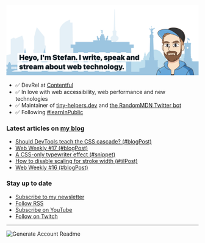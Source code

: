 <img alt="Heyo, I'm Stefan. I write and speak about web technology." src="https://raw.githubusercontent.com/stefanjudis/stefanjudis/main/screenshot.png">

- ✅ DevRel at [Contentful](https://www.contentful.com)
- ✅ In love with web accessibility, web performance and new technologies
- ✅ Maintainer of [tiny-helpers.dev](https://tiny-helpers.dev) and [the RandomMDN Twitter bot](https://twitter.com/randomMDN)
- ✅ Following [#learnInPublic](https://www.stefanjudis.com/today-i-learned/)
### Latest articles on [my blog](https://www.stefanjudis.com)

<!-- BLOG-POST-LIST:START -->
- [Should DevTools teach the CSS cascade? (#blogPost)](https://www.stefanjudis.com/blog/should-devtools-teach-the-css-cascade/)
- [Web Weekly #17 (#blogPost)](https://www.stefanjudis.com/blog/web-weekly-17/)
- [A CSS-only typewriter effect (#snippet)](https://www.stefanjudis.com/snippets/a-css-only-typewriter-effect/)
- [How to disable scaling for stroke width (#tilPost)](https://www.stefanjudis.com/today-i-learned/how-to-disable-scaling-for-stroke-width/)
- [Web Weekly #16 (#blogPost)](https://www.stefanjudis.com/blog/web-weekly-16/)
<!-- BLOG-POST-LIST:END -->

### Stay up to date

- [Subscribe to my newsletter](https://www.stefanjudis.com/newsletter/)
- [Follow RSS](https://www.stefanjudis.com/feeds/)
- [Subscribe on YouTube](https://youtube.com/c/stefanjudis)
- [Follow on Twitch](https://www.twitch.tv/stefanjudis)

---

![Generate Account Readme](https://github.com/stefanjudis/stefanjudis/workflows/Generate%20Account%20Readme/badge.svg)
